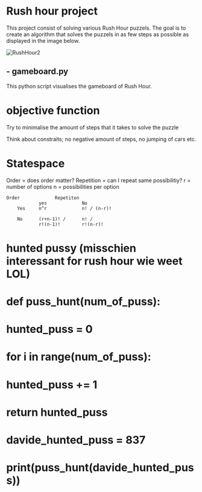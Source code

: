 # Rush hour project

This project consist of solving various Rush Hour puzzels. The goal is to create an algorithm that solves the puzzels in as few steps as possible as displayed in the image below.


![RushHour2](https://user-images.githubusercontent.com/98396172/211304990-5ac416e4-6c5f-41ac-90bc-79ca68478e87.jpeg)

## - gameboard.py

This python script visualises the gameboard of Rush Hour. 

# objective function

Try to minimalise the amount of steps that it takes to solve the puzzle

Think about constraits; no negative amount of steps, no jumping of cars etc. 

# Statespace

Order = does order matter?
Repetition = can I repeat same possibilitiy?
r = number of options
n = possibilities per option

    Order             Repetiton
                yes             No
        Yes     n^r             n! / (n-r)! 

        No      (r+n-1)! /      n! /
                r!(n-1)!        r!(n-r)!
    

# hunted pussy (misschien interessant for rush hour wie weet LOL)

#       def puss_hunt(num_of_puss):
#              hunted_puss = 0
#              for i in range(num_of_puss):
#                      hunted_puss += 1
#     
#            return hunted_puss

# davide_hunted_puss = 837

# print(puss_hunt(davide_hunted_puss))